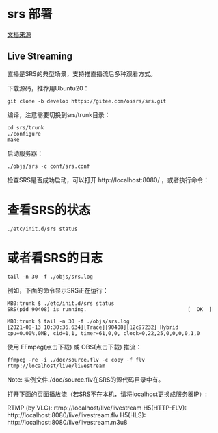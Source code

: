 # srs 部署
[文档来源](https://ossrs.io/lts/zh-cn/docs/v5/doc/getting-started-build)
## Live Streaming
直播是SRS的典型场景，支持推直播流后多种观看方式。

下载源码，推荐用Ubuntu20：
```shell
git clone -b develop https://gitee.com/ossrs/srs.git
```
编译，注意需要切换到srs/trunk目录：
```shell
cd srs/trunk
./configure
make
```
启动服务器：
```shell
./objs/srs -c conf/srs.conf
```
检查SRS是否成功启动，可以打开 http://localhost:8080/ ，或者执行命令：

# 查看SRS的状态
```shell
./etc/init.d/srs status
```

# 或者看SRS的日志
```shell
tail -n 30 -f ./objs/srs.log

```
例如，下面的命令显示SRS正在运行：
```shell
MB0:trunk $ ./etc/init.d/srs status
SRS(pid 90408) is running.                                 [  OK  ]

MB0:trunk $ tail -n 30 -f ./objs/srs.log
[2021-08-13 10:30:36.634][Trace][90408][12c97232] Hybrid cpu=0.00%,0MB, cid=1,1, timer=61,0,0, clock=0,22,25,0,0,0,0,1,0

```
使用 FFmpeg(点击下载) 或 OBS(点击下载) 推流：
```
ffmpeg -re -i ./doc/source.flv -c copy -f flv rtmp://localhost/live/livestream
```
Note: 实例文件./doc/source.flv在SRS的源代码目录中有。

打开下面的页面播放流（若SRS不在本机，请将localhost更换成服务器IP）:

RTMP (by VLC): rtmp://localhost/live/livestream
H5(HTTP-FLV): http://localhost:8080/live/livestream.flv
H5(HLS): http://localhost:8080/live/livestream.m3u8